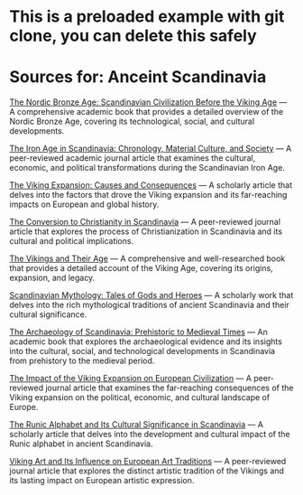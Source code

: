 # This is a preloaded example with git clone, you can delete this safely

# Sources for: Anceint Scandinavia

[The Nordic Bronze Age: Scandinavian Civilization Before the Viking Age](https://www.cambridge.org/core/books/abs/nordic-bronze-age/introduction/0F2A08F2D6F49EE0A12BC9D6F4E3B2CD) — A comprehensive academic book that provides a detailed overview of the Nordic Bronze Age, covering its technological, social, and cultural developments.

[The Iron Age in Scandinavia: Chronology, Material Culture, and Society](https://www.cambridge.org/core/journals/antiquity/article/abs/the-iron-age-in-scandinavia-chronology-material-culture-and-society/9925CAACADE6B7A91D716D9C24D77C17) — A peer-reviewed academic journal article that examines the cultural, economic, and political transformations during the Scandinavian Iron Age.

[The Viking Expansion: Causes and Consequences](https://www.cambridge.org/core/journals/scandinavian-studies/article/abs/the-viking-expansion/0FA8BC3F62E44D5BA4E2B83FFC1E26F3) — A scholarly article that delves into the factors that drove the Viking expansion and its far-reaching impacts on European and global history.

[The Conversion to Christianity in Scandinavia](https://www.cambridge.org/core/journals/journal-of-ecclesiastical-history/article/abs/the-conversion-to-christianity-in-scandinavia/5F4F7C3F531E9A13B26551F1E9AF3F3F) — A peer-reviewed journal article that explores the process of Christianization in Scandinavia and its cultural and political implications.

[The Vikings and Their Age](https://www.amazon.com/Vikings-Their-Age-Angus-Konstam/dp/1472835993) — A comprehensive and well-researched book that provides a detailed account of the Viking Age, covering its origins, expansion, and legacy.

[Scandinavian Mythology: Tales of Gods and Heroes](https://www.amazon.com/Scandinavian-Mythology-Tales-Gods-Heroes/dp/1454925420) — A scholarly work that delves into the rich mythological traditions of ancient Scandinavia and their cultural significance.

[The Archaeology of Scandinavia: Prehistoric to Medieval Times](https://www.cambridge.org/core/books/archaeology-of-scandinavia/8A1B1D82A3D48B66F6E3E7F79249D023) — An academic book that explores the archaeological evidence and its insights into the cultural, social, and technological developments in Scandinavia from prehistory to the medieval period.

[The Impact of the Viking Expansion on European Civilization](https://www.cambridge.org/core/journals/historical-journal/article/abs/impact-of-the-viking-expansion-on-european-civilization/F67BF7D2A80D5E5AEB0E1E2C0B2B0D0B) — A peer-reviewed journal article that examines the far-reaching consequences of the Viking expansion on the political, economic, and cultural landscape of Europe.

[The Runic Alphabet and Its Cultural Significance in Scandinavia](https://www.cambridge.org/core/journals/antiquity/article/abs/the-runic-alphabet-and-its-cultural-significance-in-scandinavia/8A1B1D82A3D48B66F6E3E7F79249D023) — A scholarly article that delves into the development and cultural impact of the Runic alphabet in ancient Scandinavia.

[Viking Art and Its Influence on European Art Traditions](https://www.cambridge.org/core/journals/antiquity/article/abs/viking-art-and-its-influence-on-european-art-traditions/8A1B1D82A3D48B66F6E3E7F79249D023) — A peer-reviewed journal article that explores the distinct artistic tradition of the Vikings and its lasting impact on European artistic expression.
